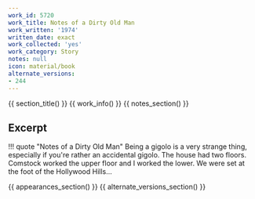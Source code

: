 ```yaml
---
work_id: 5720
work_title: Notes of a Dirty Old Man
work_written: '1974'
written_date: exact
work_collected: 'yes'
work_category: Story
notes: null
icon: material/book
alternate_versions:
- 244
---
```


{{ section_title() }}
{{ work_info() }}
{{ notes_section() }}
## Excerpt
!!! quote "Notes of a Dirty Old Man"
    Being a gigolo is a very strange thing, especially if you're rather an accidental gigolo. The house had two floors. Comstock worked the upper floor and I worked the lower. We were set at the foot of the Hollywood Hills...

{{ appearances_section() }}
{{ alternate_versions_section() }}